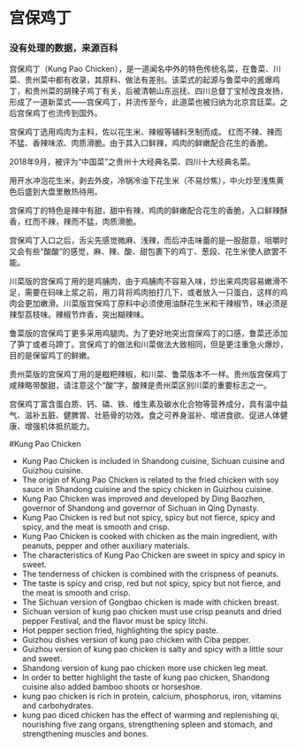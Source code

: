 # 宫保鸡丁

### 没有处理的数据，来源百科

宫保鸡丁（Kung Pao Chicken），是一道闻名中外的特色传统名菜，在鲁菜、川菜、贵州菜中都有收录，其原料、做法有差别。该菜式的起源与鲁菜中的酱爆鸡丁，和贵州菜的胡辣子鸡丁有关，后被清朝山东巡抚、四川总督丁宝桢改良发扬，形成了一道新菜式——宫保鸡丁，并流传至今，此道菜也被归纳为北京宫廷菜。之后宫保鸡丁也流传到国外。

宫保鸡丁选用鸡肉为主料，佐以花生米、辣椒等辅料烹制而成。 红而不辣、辣而不猛、香辣味浓、肉质滑脆。由于其入口鲜辣，鸡肉的鲜嫩配合花生的香脆。

2018年9月，被评为“中国菜”之贵州十大经典名菜、四川十大经典名菜。

用开水冲泡花生米，剥去外皮，冷锅冷油下花生米（不易炒焦），中火炒至浅焦黄色后盛到大盘里散热待用。

宫保鸡丁的特色是辣中有甜，甜中有辣，鸡肉的鲜嫩配合花生的香脆，入口鲜辣酥香，红而不辣，辣而不猛，肉质滑脆。

宫保鸡丁入口之后，舌尖先感觉微麻、浅辣，而后冲击味蕾的是一股甜意，咀嚼时又会有些“酸酸”的感觉，麻、辣、酸、甜包裹下的鸡丁、葱段、花生米使人欲罢不能。

川菜版的宫保鸡丁用的是鸡脯肉，由于鸡脯肉不容易入味，炒出来鸡肉容易嫩滑不足，需要在码味上浆之前，用刀背将鸡肉拍打几下，或者放入一只蛋白，这样的鸡肉会更加嫩滑。川菜版宫保鸡丁原料中必须使用油酥花生米和干辣椒节，味必须是辣型荔枝味。辣椒节炸香，突出糊辣味。

鲁菜版的宫保鸡丁更多采用鸡腿肉。为了更好地突出宫保鸡丁的口感，鲁菜还添加了笋丁或者马蹄丁。宫保鸡丁的做法和川菜做法大致相同，但是更注重急火爆炒，目的是保留鸡丁的鲜嫩。

贵州菜版的宫保鸡丁用的是糍粑辣椒，和川菜、鲁菜版本不一样。贵州版宫保鸡丁咸辣略带酸甜，请注意这个“酸”字，酸辣是贵州菜区别川菜的重要标志之一。

宫保鸡丁富含蛋白质、钙、磷、铁、维生素及碳水化合物等营养成分，具有温中益气、滋补五脏、健脾胃、壮筋骨的功效。食之可养身滋补、增进食欲、促进人体健康、增强机体抵抗能力。

#Kung Pao Chicken

- Kung Pao Chicken is included in Shandong cuisine, Sichuan cuisine and Guizhou cuisine.
- The origin of Kung Pao Chicken is related to the fried chicken with soy sauce in Shandong cuisine and the spicy chicken in Guizhou cuisine.
- Kung Pao Chicken was improved and developed by Ding Baozhen, governor of Shandong and governor of Sichuan in Qing Dynasty.
- Kung Pao Chicken is red but not spicy, spicy but not fierce, spicy and spicy, and the meat is smooth and crisp.
- Kung Pao Chicken is cooked with chicken as the main ingredient, with peanuts, pepper and other auxiliary materials.
- The characteristics of Kung Pao Chicken are sweet in spicy and spicy in sweet. 
- The tenderness of chicken is combined with the crispness of peanuts. 
- The taste is spicy and crisp, red but not spicy, spicy but not fierce, and the meat is smooth and crisp.
- The Sichuan version of Gongbao chicken is made with chicken breast.
- Sichuan version of kung pao chicken must use crisp peanuts and dried pepper Festival, and the flavor must be spicy litchi. 
- Hot pepper section fried, highlighting the spicy paste.
- Guizhou dishes version of kung pao chicken with Ciba pepper.
- Guizhou version of kung pao chicken is salty and spicy with a little sour and sweet.
- Shandong version of kung pao chicken more use chicken leg meat. 
- In order to better highlight the taste of kung pao chicken, Shandong cuisine also added bamboo shoots or horseshoe.
- kung pao chicken is rich in protein, calcium, phosphorus, iron, vitamins and carbohydrates.
- kung pao diced chicken has the effect of warming and replenishing qi, nourishing five zang organs, strengthening spleen and stomach, and strengthening muscles and bones.